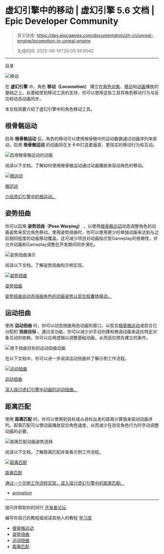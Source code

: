 # 虚幻引擎中的移动 | 虚幻引擎 5.6 文档 | Epic Developer Community

> 原文链接: https://dev.epicgames.com/documentation/zh-cn/unreal-engine/locomotion-in-unreal-engine
> 
> 生成时间: 2025-06-14T20:05:59.604Z

---

目录

![移动](https://dev.epicgames.com/community/api/documentation/image/66c7f85c-d681-4ba4-b5c9-894fe463d66f?resizing_type=fill&width=1920&height=335)

在 **虚幻引擎** 中，角色 **移动（Locomotion）** 建立在[角色对象](/documentation/zh-cn/unreal-engine/setting-up-a-character-in-unreal-engine)、[移动](/documentation/zh-cn/unreal-engine/movement-components-in-unreal-engine)和[动画](/documentation/zh-cn/unreal-engine/animation-assets-and-features-in-unreal-engine)播放的基础之上。此基础受到移动工具的支持，你可以使用这些工具将角色移动行为与反应和动态动画同步。

本文档简要介绍了虚幻引擎中的角色移动工具。

## 根骨骼运动

启用 **根骨骼运动** 后，角色的移动可以使用根骨骼中的运动数据通过动画序列来驱动。启用 **根骨骼运动** 的动画将在关卡中打造更逼真、更现实的移动行为和互动。

![启用根骨骼运动的动画](https://d1iv7db44yhgxn.cloudfront.net/documentation/images/cae5e32f-7d4e-476d-a7b8-cc7a02310ce5/recursiverootmotion.gif)

阅读以下文档，了解如何使用根骨骼运动通过动画播放来驱动角色的移动。

[](/documentation/zh-cn/unreal-engine/root-motion-in-unreal-engine)

[![根运动](https://d1iv7db44yhgxn.cloudfront.net/documentation/images/1f240c01-92f4-4f32-8166-d9d35dec417f/topicimage.png)](/documentation/zh-cn/unreal-engine/root-motion-in-unreal-engine)

[根运动](/documentation/zh-cn/unreal-engine/root-motion-in-unreal-engine)

[介绍虚幻引擎中的根运动。](/documentation/zh-cn/unreal-engine/root-motion-in-unreal-engine)

## 姿势扭曲

你可以启用 **姿势扭曲（Pose Warping）** ，以使用[根骨骼运动](/documentation/zh-cn/unreal-engine/locomotion-in-unreal-engine#%E6%A0%B9%E9%AA%A8%E9%AA%BC%E8%BF%90%E5%8A%A8)动态调整角色的动画姿势来契合角色移动。使用姿势扭曲时，你可以使用更少的单独动画来达到与之前相同程度的动画移动覆盖。这可减少项目对动画指示型Gameplay的依赖性，并允许动画和Gameplay调整在开发期间同步演化。

![姿势扭曲演示](https://d1iv7db44yhgxn.cloudfront.net/documentation/images/39f09e95-db4c-4cee-be57-e6e0f39b4952/posewarpdemo.gif)

阅读以下文档，了解姿势扭曲和示例实现。

[](/documentation/zh-cn/unreal-engine/pose-warping-in-unreal-engine)

[![姿势扭曲](https://d1iv7db44yhgxn.cloudfront.net/documentation/images/a1c8c08a-365a-4c01-9a90-e8441dc2f39b/topicimage.png)](/documentation/zh-cn/unreal-engine/pose-warping-in-unreal-engine)

[姿势扭曲](/documentation/zh-cn/unreal-engine/pose-warping-in-unreal-engine)

[姿势扭曲会动态扭曲角色的动画姿势以契合胶囊体移动。](/documentation/zh-cn/unreal-engine/pose-warping-in-unreal-engine)

## 运动扭曲

使用 **运动扭曲** 时，你可以动态扭曲角色动画的窗口，以契合[根骨骼运动](/documentation/zh-cn/unreal-engine/locomotion-in-unreal-engine#%E6%A0%B9%E9%AA%A8%E9%AA%BC%E8%BF%90%E5%8A%A8)或契合已分配的 **扭曲目标** 。通过该功能，你可以减少对手动创建和微调动画来适应特定对象互动的依赖，你可以应用逻辑以调整基础动画，从而适应预先建立的条件。

![用于扭曲目标的运动扭曲动画](https://d1iv7db44yhgxn.cloudfront.net/documentation/images/b4c85f38-4275-485c-b9a3-24a7e0529de4/motionwarpingresult.gif)

在以下文档中，你可以进一步阅读运动扭曲并了解示例工作流程。

[](/documentation/zh-cn/unreal-engine/motion-warping-in-unreal-engine)

[![运动扭曲](https://d1iv7db44yhgxn.cloudfront.net/documentation/images/2ed30c73-cb67-46d1-870a-1212b256223d/topicimage.png)](/documentation/zh-cn/unreal-engine/motion-warping-in-unreal-engine)

[运动扭曲](/documentation/zh-cn/unreal-engine/motion-warping-in-unreal-engine)

[深入探讨虚幻引擎中动画的运动扭曲。](/documentation/zh-cn/unreal-engine/motion-warping-in-unreal-engine)

## 距离匹配

使用 **距离匹配** 时，你可以使用到目标或从目标出发的距离计算值来驱动动画序列。距离匹配可以使动画播放契合角色速度，从而减少在改变角色行为时手动调整动画的必要。

![距离匹配动画姿势选择](https://d1iv7db44yhgxn.cloudfront.net/documentation/images/dcaa3c4f-7039-494f-864d-a70f86bfd963/lyradistancematchingdemo.gif)

阅读以下文档，了解距离匹配并查看示例工作流程。

[](/documentation/zh-cn/unreal-engine/distance-matching-in-unreal-engine)

[![距离匹配](https://d1iv7db44yhgxn.cloudfront.net/documentation/images/864f4215-aebb-47a3-bc08-b324d01e5218/topicimage.png)](/documentation/zh-cn/unreal-engine/distance-matching-in-unreal-engine)

[距离匹配](/documentation/zh-cn/unreal-engine/distance-matching-in-unreal-engine)

[通过一个示例工作流程实现，深入探讨虚幻引擎中的距离匹配。](/documentation/zh-cn/unreal-engine/distance-matching-in-unreal-engine)

-   [animation](https://dev.epicgames.com/community/search?query=animation)

* * *

提问并帮助你的同行 [开发者论坛](https://forums.unrealengine.com/categories?tag=unreal-engine)

编写你自己的教程或阅读其他人的教程 [学习库](https://dev.epicgames.com/community/unreal-engine/learning)

-   [根骨骼运动](/documentation/zh-cn/unreal-engine/locomotion-in-unreal-engine#%E6%A0%B9%E9%AA%A8%E9%AA%BC%E8%BF%90%E5%8A%A8)
-   [姿势扭曲](/documentation/zh-cn/unreal-engine/locomotion-in-unreal-engine#%E5%A7%BF%E5%8A%BF%E6%89%AD%E6%9B%B2)
-   [运动扭曲](/documentation/zh-cn/unreal-engine/locomotion-in-unreal-engine#%E8%BF%90%E5%8A%A8%E6%89%AD%E6%9B%B2)
-   [距离匹配](/documentation/zh-cn/unreal-engine/locomotion-in-unreal-engine#%E8%B7%9D%E7%A6%BB%E5%8C%B9%E9%85%8D)